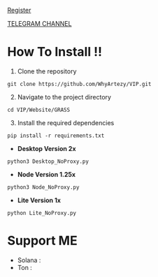 [Register](https://app.getgrass.io/register/?referralCode=jizCiYmr2jBQFZC)

[TELEGRAM CHANNEL](https://t.me/airdropfindervip)

# How To Install !!

1. Clone the repository
```
git clone https://github.com/WhyArtezy/VIP.git
```
2. Navigate to the project directory
```
cd VIP/Website/GRASS
```
3. Install the required dependencies
```
pip install -r requirements.txt
```
- **Desktop Version 2x**
```
python3 Desktop_NoProxy.py
```
- **Node Version 1.25x**
```
python3 Node_NoProxy.py
```
- **Lite Version 1x**
```
python Lite_NoProxy.py
```

# Support ME
- Solana :
- Ton :
